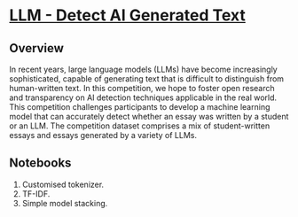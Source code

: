 # [LLM - Detect AI Generated Text](https://www.kaggle.com/competitions/llm-detect-ai-generated-text)

## Overview
In recent years, large language models (LLMs) have become increasingly sophisticated, 
capable of generating text that is difficult to distinguish from human-written text. In this competition, we hope to foster open research and transparency on AI detection techniques applicable in the real world.
This competition challenges participants to develop a machine learning model that can accurately detect whether an essay was written by a student or an LLM. The competition dataset comprises a mix of 
student-written essays and essays generated by a variety of LLMs.

## Notebooks

1. Customised tokenizer.
2. TF-IDF.
3. Simple model stacking.